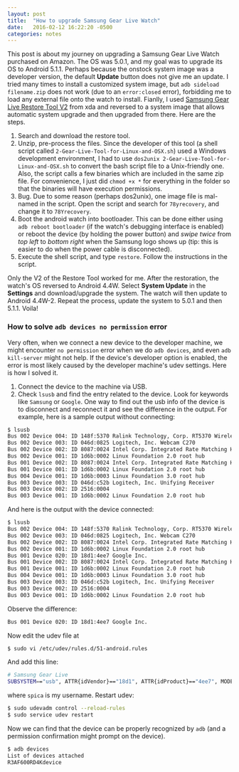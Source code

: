 ```yaml
---
layout: post
title:  "How to upgrade Samsung Gear Live Watch"
date:   2016-02-12 16:22:20 -0500
categories: notes
---
```


This post is about my journey on upgrading a Samsung Gear Live Watch purchased on Amazon. The OS was 5.0.1, and my goal was to upgrade its OS to Android 5.1.1. Perhaps because the onstock system image was a developer version, the default **Update** button does not give me an update. I tried many times to install a customized system image, but `adb sideload filename.zip` does not work (due to an `error:closed` error), forbidding me to load any external file onto the watch to install. Fianlly, I used [Samsung Gear Live Restore Tool V2](http://forum.xda-developers.com/gear-live/development/utility-gear-live-watch-tool-t2846696) from xda and reversed to a system image that allows automatic system upgrade and then upgraded from there. Here are the steps. 

1. Search and download the restore tool. 
2. Unzip, pre-process the files. Since the developer of this tool (a shell script called `2-Gear-Live-Tool-for-Linux-and-OSX.sh`) used a Windows development environment, I had to use `dos2unix 2-Gear-Live-Tool-for-Linux-and-OSX.sh` to convert the bash script file to a Unix-friendly one. Also, the script calls a few binaries which are included in the same zip file. For convenience, I just did `chmod +x *` for everything in the folder so that the binaries will have execution permissions.
3. Bug. Due to some reason (perhaps dos2unix), one image file is mal-named in the script. Open the script and search for `78yrecovery`, and change it to `78Yrecovery`. 
4. Boot the android watch into bootloader. This can be done either using `adb reboot bootloader` (if the watch's debugging interface is enabled) or reboot the device (by holding the power button) and *swipe twice* from *top left* to *bottom right* when the Samsung logo shows up (tip: this is easier to do when the power cable is disconnected).
5. Execute the shell script, and type `restore`.  Follow the instructions in the script. 

Only the V2 of the Restore Tool worked for me. After the restoration, the watch's OS reversed to Android 4.4W. Select **System Update** in the **Settings** and download/upgrade the system. The watch will then update to Android 4.4W-2. Repeat the process, update the system to 5.0.1 and then 5.1.1. Voila! 

### How to solve `adb devices no permission` error

Very often, when we connect a new device to the developer machine, we might encounter `no permission` error when we do `adb devices`, and even `adb kill-server` might not help. If the device's developer option is enabled, the error is most likely caused by the developer machine's udev settings. Here is how I solved it. 

1. Connect the device to the machine via USB. 
2. Check `lsusb` and find the entry related to the device. Look for keywords like `Samsung` or `Google`. One way to find out the usb info of the device is to disconnect and reconnect it and see the difference in the output. For example, here is a sample output without connecting: 
```bash
$ lsusb
Bus 002 Device 004: ID 148f:5370 Ralink Technology, Corp. RT5370 Wireless Adapter
Bus 002 Device 003: ID 046d:0825 Logitech, Inc. Webcam C270
Bus 002 Device 002: ID 8087:0024 Intel Corp. Integrated Rate Matching Hub
Bus 002 Device 001: ID 1d6b:0002 Linux Foundation 2.0 root hub
Bus 001 Device 002: ID 8087:0024 Intel Corp. Integrated Rate Matching Hub
Bus 001 Device 001: ID 1d6b:0002 Linux Foundation 2.0 root hub
Bus 004 Device 001: ID 1d6b:0003 Linux Foundation 3.0 root hub
Bus 003 Device 003: ID 046d:c52b Logitech, Inc. Unifying Receiver
Bus 003 Device 002: ID 2516:0004  
Bus 003 Device 001: ID 1d6b:0002 Linux Foundation 2.0 root hub
```
And here is the output with the device connected: 
```bash
$ lsusb
Bus 002 Device 004: ID 148f:5370 Ralink Technology, Corp. RT5370 Wireless Adapter
Bus 002 Device 003: ID 046d:0825 Logitech, Inc. Webcam C270
Bus 002 Device 002: ID 8087:0024 Intel Corp. Integrated Rate Matching Hub
Bus 002 Device 001: ID 1d6b:0002 Linux Foundation 2.0 root hub
Bus 001 Device 020: ID 18d1:4ee7 Google Inc. 
Bus 001 Device 002: ID 8087:0024 Intel Corp. Integrated Rate Matching Hub
Bus 001 Device 001: ID 1d6b:0002 Linux Foundation 2.0 root hub
Bus 004 Device 001: ID 1d6b:0003 Linux Foundation 3.0 root hub
Bus 003 Device 003: ID 046d:c52b Logitech, Inc. Unifying Receiver
Bus 003 Device 002: ID 2516:0004  
Bus 003 Device 001: ID 1d6b:0002 Linux Foundation 2.0 root hub
```
Observe the difference:
```bash
Bus 001 Device 020: ID 18d1:4ee7 Google Inc. 
```
Now edit the udev file at
```bash
$ sudo vi /etc/udev/rules.d/51-android.rules
```
And add this line:
```bash
# Samsung Gear Live
SUBSYSTEM=="usb", ATTR{idVendor}=="18d1", ATTR{idProduct}=="4ee7", MODE="0600", OWNER="spica"
```
where `spica` is my username. 
Restart udev:
```bash
$ sudo udevadm control --reload-rules
$ sudo service udev restart
```
Now we can find that the device can be properly recognized by `adb` (and a permission confirmation might prompt on the device).
```bash
$ adb devices
List of devices attached
R3AF600RD4Kdevice
```
